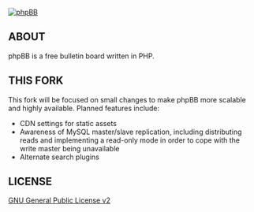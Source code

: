 [![phpBB](http://www.phpbb.com/theme/images/logos/blue/160x52.png)](http://www.phpbb.com)

## ABOUT

phpBB is a free bulletin board written in PHP.

## THIS FORK
This fork will be focused on small changes to make phpBB more scalable and highly available.  Planned features include:
* CDN settings for static assets
* Awareness of MySQL master/slave replication, including distributing reads and implementing a read-only mode in order to cope with the write master being unavailable
* Alternate search plugins

## LICENSE

[GNU General Public License v2](http://opensource.org/licenses/gpl-2.0.php)
